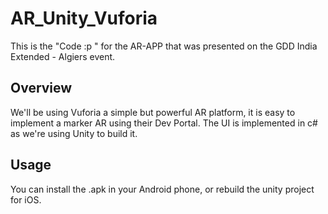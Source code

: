 # AR_Unity_Vuforia
This is the "Code :p " for the AR-APP that was presented on the GDD India Extended - Algiers event. 

## Overview 
We'll be using Vuforia a simple but powerful AR platform, it is easy to implement a marker AR using their Dev Portal.
The UI is implemented in c# as we're using Unity to build it. 

## Usage 
You can install the .apk in your Android phone, or rebuild the unity project for iOS. 


